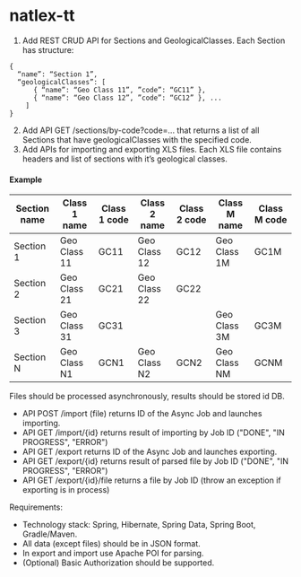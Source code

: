 # natlex-tt
1) Add REST CRUD API for Sections and GeologicalClasses. Each Section has structure: 
  ```
  { 
    “name”: “Section 1”,
    “geologicalClasses”: [
        { “name”: “Geo Class 11”, ”code”: “GC11” }, 
        { “name”: “Geo Class 12”, ”code”: “GC12” }, ...
      ]
  }
  ```
    
2) Add API GET /sections/by-code?code=... that returns a list of all Sections that have geologicalClasses with the specified code.
3)  Add APIs for importing and exporting XLS files. Each XLS file contains headers and list of sections with it’s geological classes.
#### Example
| Section name  | Class 1 name  | Class 1 code  | Class 2 name  | Class 2 code  | Class M name | Class M code |
| ------------- | ------------- | ------------- | ------------- | ------------- | ------------ | ------------ |
| Section 1     | Geo Class 11  | GC11          | Geo Class 12  | GC12          | Geo Class 1M |GC1M          |
| Section 2     | Geo Class 21  | GC21          | Geo Class 22  | GC22          |              |              |
| Section 3     | Geo Class 31  | GC31          |               |               | Geo Class 3M |GC3M          |
| Section N     | Geo Class N1  | GCN1          | Geo Class N2  | GCN2          | Geo Class NM |GCNM          |

Files should be processed asynchronously, results should be stored id DB.
- API POST /import (file) returns ID of the Async Job and launches importing.
- API GET /import/{id} returns result of importing by Job ID ("DONE", "IN PROGRESS", "ERROR") 
- API GET /export returns ID of the Async Job and launches exporting.
- API GET /export/{id} returns result of parsed file by Job ID ("DONE", "IN PROGRESS", "ERROR") 
- API GET /export/{id}/file returns a file by Job ID (throw an exception if exporting is in process)

Requirements:
* Technology stack: Spring, Hibernate, Spring Data, Spring Boot, Gradle/Maven.
* All data (except files) should be in JSON format. 
* In export and import use Apache POI for parsing.
* (Optional) Basic Authorization should be supported.
